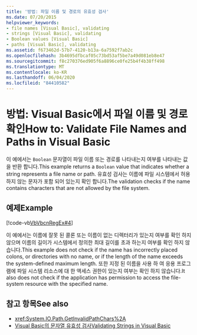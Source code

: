 ```yaml
---
title: '방법: 파일 이름 및 경로의 유효성 검사'
ms.date: 07/20/2015
helpviewer_keywords:
- file names [Visual Basic], validating
- strings [Visual Basic], validating
- Boolean values [Visual Basic]
- paths [Visual Basic], validating
ms.assetid: f673462d-57b7-4120-b13a-6a7592f7ab2c
ms.openlocfilehash: 3b4695dfbcaf05c73bd53af5be7a49d081eb8e47
ms.sourcegitcommit: f8c270376ed905f6a8896ce0fe25b4f4b38ff498
ms.translationtype: MT
ms.contentlocale: ko-KR
ms.lasthandoff: 06/04/2020
ms.locfileid: "84410582"
---
```

# <a name="how-to-validate-file-names-and-paths-in-visual-basic"></a><span data-ttu-id="a0451-102">방법: Visual Basic에서 파일 이름 및 경로 확인</span><span class="sxs-lookup"><span data-stu-id="a0451-102">How to: Validate File Names and Paths in Visual Basic</span></span>
<span data-ttu-id="a0451-103">이 예에서는 `Boolean` 문자열이 파일 이름 또는 경로를 나타내는지 여부를 나타내는 값을 반환 합니다.</span><span class="sxs-lookup"><span data-stu-id="a0451-103">This example returns a `Boolean` value that indicates whether a string represents a file name or path.</span></span> <span data-ttu-id="a0451-104">유효성 검사는 이름에 파일 시스템에서 허용 하지 않는 문자가 포함 되어 있는지 확인 합니다.</span><span class="sxs-lookup"><span data-stu-id="a0451-104">The validation checks if the name contains characters that are not allowed by the file system.</span></span>  
  
## <a name="example"></a><span data-ttu-id="a0451-105">예제</span><span class="sxs-lookup"><span data-stu-id="a0451-105">Example</span></span>  
 [!code-vb[VbVbcnRegEx#4](~/samples/snippets/visualbasic/VS_Snippets_VBCSharp/VbVbcnRegEx/VB/Class1.vb#4)]  
  
 <span data-ttu-id="a0451-106">이 예에서는 이름에 잘못 된 콜론 또는 이름이 없는 디렉터리가 있는지 여부를 확인 하지 않으며 이름의 길이가 시스템에서 정의한 최대 길이를 초과 하는지 여부를 확인 하지 않습니다.</span><span class="sxs-lookup"><span data-stu-id="a0451-106">This example does not check if the name has incorrectly placed colons, or directories with no name, or if the length of the name exceeds the system-defined maximum length.</span></span> <span data-ttu-id="a0451-107">또한 지정 된 이름을 사용 하 여 응용 프로그램에 파일 시스템 리소스에 대 한 액세스 권한이 있는지 여부는 확인 하지 않습니다.</span><span class="sxs-lookup"><span data-stu-id="a0451-107">It also does not check if the application has permission to access the file-system resource with the specified name.</span></span>  
  
## <a name="see-also"></a><span data-ttu-id="a0451-108">참고 항목</span><span class="sxs-lookup"><span data-stu-id="a0451-108">See also</span></span>

- <xref:System.IO.Path.GetInvalidPathChars%2A>
- [<span data-ttu-id="a0451-109">Visual Basic의 문자열 유효성 검사</span><span class="sxs-lookup"><span data-stu-id="a0451-109">Validating Strings in Visual Basic</span></span>](validating-strings.md)
